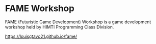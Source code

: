# FAME Workshop
FAME (Futuristic Game Development) Workshop is a game development workshop held by HIMTI Programming Class Division.

https://louisgtavo21.github.io/fame/
